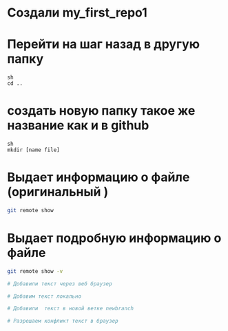 ﻿# Создали my_first_repo1

# Перейти на шаг назад в другую папку
```
sh
cd ..
```

# создать новую папку такое же название как и в github
```
sh
mkdir [name file]
```

# Выдает информацию о файле (оригинальный )
```sh
git remote show
```
#  Выдает подробную информацию о файле
```sh
git remote show -v

# Добавили текст через веб браузер

# Добавим текст локально

# Добавили  текст в новой ветке newbranch

# Разрешаем конфликт текст в браузер



